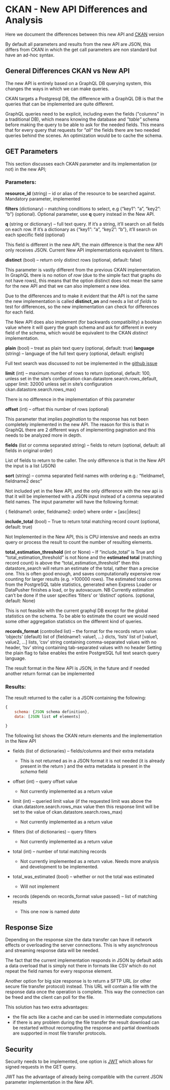 # CKAN - New API Differences and Analysis

Here we document the differences between this new API and [CKAN]() version

By default all parameters and results from the new API are JSON, this differs from CKAN in which the get call parameters are non standard but have an ad-hoc syntax.

## General Differences CKAN vs New API

The new API is entirely based on a GraphQL DB querying system, this changes the ways in which we can make queries.

CKAN targets a Postgresql DB, the difference with a GraphQL DB is that the queries that can be implemented are quite different.

GraphQL queries need to be explicit, including even the fields ("columns" in a traditional DB), which means knowing the database and _"table"_ schema before making the query to be able to ask for the needed fields. This means that for every query that requests for _"all"_ the fields there are two needed queries behind the scenes. An optimization would be to cache the schema.

## GET Parameters

This section discusses each CKAN parameter and its implementation (or not) in the new API;

### Parameters:

**resource_id** (string) – id or alias of the resource to be searched against. Mandatory parameter, implemented

**filters** (dictionary) – matching conditions to select, e.g {“key1”: “a”, “key2”: “b”} (optional). Optional parameter, use **q** query instead in the New API.

**q** (string or dictionary) – full text query. If it’s a string, it’ll search on all fields on each row. If it’s a dictionary as {“key1”: “a”, “key2”: “b”}, it’ll search on each specific field (optional)

This field is different in the new API, the main difference is that the new API only receives JSON. Current New API implementationis equivalent to filters.

**distinct** (bool) – return only distinct rows (optional, default: false)

This parameter is vastly different from the previous CKAN implementation. In GraphQL there is no notion of _row_ (due to the simple fact that graphs do not have rows), this means that the option distinct does not mean the same for the new API and that we can also implement a new idea.

Due to the differences and to make it evident that the API is not the same the new implementation is called **distinct_on** and needs a list of _fields_ to test for differences, so the new implementation can check for differences for each field.

The New API does also implement (for backwards compatibility) a boolean value where it will query the graph schema and ask for different in every field of the schema, which would be equivalent to the CKAN _distinct_ implementation.

**plain** (bool) – treat as plain text query (optional, default: true)
**language** (string) – language of the full text query (optional, default: english)

Full text search was discussed to not be implemented in the [github issue](https://github.com/datopian/data-api/issues/7)

**limit** (int) – maximum number of rows to return (optional, default: 100, unless set in the site’s configuration ckan.datastore.search.rows_default, upper limit: 32000 unless set in site’s configuration ckan.datastore.search.rows_max)

There is no difference in the implementation of this parameter

**offset** (int) – offset this number of rows (optional)

This parameter that implies _pagination_ to the response has not been completely implemented in the new API. The reason for this is that in GraphQL there are 2 different ways of implementing pagination and this needs to be analyzed more in depth.

**fields** (list or comma separated string) – fields to return (optional, default: all fields in original order)

List of fields to return to the caller. The only difference is that in the New API the input is a list (JSON)

**sort** (string) – comma separated field names with ordering e.g.: “fieldname1, fieldname2 desc”

Not included yet in the New API, and the only difference with the new api is that it will be implemented with a JSON input instead of a comma separated field names. The input parameter will have the following format:

{ fieldname1: order, fieldname2: order} where order = [asc|desc]

**include_total** (bool) – True to return total matching record count (optional, default: true)

Not Implemented in the New API, this is CPU intensive and needs an extra query or process the result to count the number of resulting elements.

**total_estimation_threshold** (int or None) – If “include_total” is True and “total_estimation_threshold” is not None and the **estimated total** (matching record count) is above the “total_estimation_threshold” then this datastore_search will return an estimate of the total, rather than a precise one. This is often good enough, and saves computationally expensive row counting for larger results (e.g. >100000 rows). The estimated total comes from the PostgreSQL table statistics, generated when Express Loader or DataPusher finishes a load, or by autovacuum. NB Currently estimation can’t be done if the user specifies ‘filters’ or ‘distinct’ options. (optional, default: None)

This is not feasible with the current graphql DB except for the global statistics on the schema. To be able to estimate the count we would need some other aggregation statistics on the different kind of queries.

**records_format** (controlled list) – the format for the records return value: ‘objects’ (default) list of {fieldname1: value1, …} dicts, ‘lists’ list of [value1, value2, …] lists, ‘csv’ string containing comma-separated values with no header, ‘tsv’ string containing tab-separated values with no header
Setting the plain flag to false enables the entire PostgreSQL full text search query language.

The result format in the New API is JSON, in the future and if needed another return format can be implemented

### Results:

The result returned to the caller is a JSON containing the following:

```javascript
{
    schema: {JSON schema definition},
    data: [JSON list of elements]

}
```

The following list shows the CKAN return elements and the implementation in the New API

- fields (list of dictionaries) – fields/columns and their extra metadata

  - This is not returned as in a JSON format it is not needed (it is already present in the return ) and the extra metadata is present in the _schema_ field

- offset (int) – query offset value

  - Not currently implemented as a return value

- limit (int) – queried limit value (if the requested limit was above the ckan.datastore.search.rows_max value then this response limit will be set to the value of ckan.datastore.search.rows_max)

  - Not currently implemented as a return value

- filters (list of dictionaries) – query filters

  - Not currently implemented as a return value

- total (int) – number of total matching records

  - Not currently implemented as a return value. Needs more analysis and development to be implemented.

- total_was_estimated (bool) – whether or not the total was estimated

  - Will not implement

- records (depends on records_format value passed) – list of matching results
  - This one now is named _data_

## Response Size

Depending on the response size the data transfer can have ill network effects or overloading the server connections. This is why asynchronous and streaming response data will be needed.

The fact that the current implementation responds in JSON by default adds a data overload that is simply not there in formats like CSV which do not repeat the field names for every response element.

Another option for big size response is to return a SFTP URL (or other secure file transfer protocol) instead. This URL will contain a file with the response data once the operation is complete. This way the connection can be freed and the client can poll for the file.

This solution has two extra advantages:

- the file acts like a cache and can be used in intermediate computations
- if there is any problem during the file transfer the result download can be restarted without recomputing the response and partial downloads are supported in most file transfer protocols.

## Security

Security needs to be implemented, one option is [JWT](https://en.wikipedia.org/wiki/JSON_Web_Token) which allows for signed requests in the GET query.

JWT has the advantage of already being compatible with the current JSON parameter implementation in the New API.
